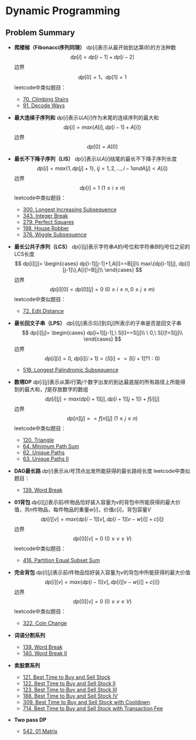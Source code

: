 # Dynamic Programming
## Problem Summary
* **爬楼梯（Fibonacci序列同理）**
    $dp[i]$表示从最开始到达第i阶的方法种数
    $$ dp[i] = dp[i-1] + dp[i-2] $$
    边界
    $$ dp[0] = 1， dp[1] = 1 $$
    leetcode中类似题目：
    * [70. Climbing Stairs](https://leetcode.com/problems/climbing-stairs/)
    * [91. Decode Ways](https://leetcode.com/problems/decode-ways/submissions/)

* **最大连续子序列和**
	$dp[i]$表示以$A[i]$作为末尾的连续序列的最大和
    $$ dp[i] = max\{A[i], dp[i-1]+A[i]\} $$
    边界
    $$ dp[0]=A[0] $$
* **最长不下降子序列（LIS）**
	$dp[i]$表示以$A[i]$结尾的最长不下降子序列长度
    $$ dp[i] = max\{1, dp[j]+1\},\ (j=1,2,...,i-1 and A[j]<A[i]) $$
    边界
    $$ dp[i]=1\ (1{\leq}i{\leq}n)$$
    leetcode中类似题目：
    * [300. Longest Increasing Subsequence](https://leetcode.com/problems/longest-increasing-subsequence/)
    * [343. Integer Break](https://leetcode.com/problems/integer-break/submissions/)
    * [279. Perfect Squares](https://leetcode.com/problems/perfect-squares/)
    * [198. House Robber](https://leetcode.com/problems/house-robber/)
    * [376. Wiggle Subsequence](https://leetcode.com/problems/wiggle-subsequence/)
* **最长公共子序列（LCS）**
	$dp[i][j]$表示字符串$A$的$i$号位和字符串$B$的$j$号位之前的LCS长度
    $$ dp[i][j]=
    \begin{cases}
    dp[i-1][j-1]+1,A[i]==B[j]\\
    max\{dp[i-1][j], dp[i][j-1]\},A[i]!=B[j]\\
    \end{cases}
    $$
    边界
    $$dp[i][0]=dp[0][j]=0\ (0{\leq}i{\leq}n,0{\leq}j{\leq}m)$$
    leetcode中类似题目：
    * [72. Edit Distance](https://leetcode.com/problems/edit-distance/)
* **最长回文子串（LPS）**
	$dp[i][j]$表示$S[i]$到$S[j]$所表示的子串是否是回文子串
    $$ dp[i][j]=
    \begin{cases}
    dp[i+1][j-1],\ S[i]==S[j]\\
    \ 0,\ S[i]!=S[j]\\
    \end{cases}
    $$
    边界
    $$dp[i][i]=0,\ dp[i][i+1]=(S[i]==S[i+1]?1:0)$$
    * [516. Longest Palindromic Subsequence](https://leetcode.com/problems/longest-palindromic-subsequence/)
* **数塔DP**
	$dp[i][j]$表示从第$i$行第$j$个数字出发的到达最底层的所有路径上所能得到的最大和，$f$是存放数字的数组
    $$ dp[i][j] = max(dp[i+1][j], dp[i+1][j+1])+f[i][j] $$
    边界
    $$ dp[n][j]==f[n][j]\ (1{\leq}j{\leq}n) $$
    leetcode中类似题目：
    * [120. Triangle](https://leetcode.com/problems/triangle/)
    * [64. Minimum Path Sum](https://leetcode.com/problems/minimum-path-sum/)
    * [62. Unique Paths](https://leetcode.com/problems/unique-paths/)
    * [63. Unique Paths II](https://leetcode.com/problems/unique-paths-ii/)
* **DAG最长路**
	$dp[i]$表示从$i$号顶点出发所能获得的最长路经长度
    leetcode中类似题目：
    * [139. Word Break](https://leetcode.com/problems/word-break/)
* **01背包**
	$dp[i][j]$表示前$i$件物品恰好装入容量为$v$的背包中所能获得的最大价值，共$n$件物品，每件物品的重量$w[i]$，价值$c[i]$，背包容量$V$
    $$ dp[i][v] = max\{dp[i-1][v],dp[i-1][v-w[i]]+c[i]\} $$
    边界
    $$ dp[0][v]=0\ (0{\leq}v{\leq}V)$$
    leetcode中类似题目：
    * [416. Partition Equal Subset Sum](https://leetcode.com/problems/partition-equal-subset-sum/)
* **完全背包**
	$dp[i][j]$表示前$i$件物品恰好装入容量为$v$的背包中所能获得的最大价值
    $$ dp[i][v] = max\{dp[i-1][v],dp[i][v-w[i]]+c[i]\} $$
    边界
    $$ dp[0][v]=0\ (0{\leq}v{\leq}V)$$
    leetcode中类似题目：
    * [322. Coin Change](https://leetcode.com/problems/coin-change/)

* **词语分割系列**
    * [139. Word Break](https://leetcode.com/problems/word-break/)
    * [140. Word Break II](https://leetcode.com/problems/word-break-ii/)

* **卖股票系列**
    * [121. Best Time to Buy and Sell Stock](https://leetcode.com/problems/best-time-to-buy-and-sell-stock/)
    * [122. Best Time to Buy and Sell Stock II](https://leetcode.com/problems/best-time-to-buy-and-sell-stock-ii/)
    * [123. Best Time to Buy and Sell Stock III](https://leetcode.com/problems/best-time-to-buy-and-sell-stock-iii/)
    * [188. Best Time to Buy and Sell Stock IV](https://leetcode.com/problems/best-time-to-buy-and-sell-stock-iv/)
    * [309. Best Time to Buy and Sell Stock with Cooldown](https://leetcode.com/problems/best-time-to-buy-and-sell-stock-with-cooldown/)
    * [714. Best Time to Buy and Sell Stock with Transaction Fee](https://leetcode.com/problems/best-time-to-buy-and-sell-stock-with-transaction-fee/)

* **Two pass DP**
    * [542. 01 Matrix](https://leetcode.com/problems/01-matrix/)